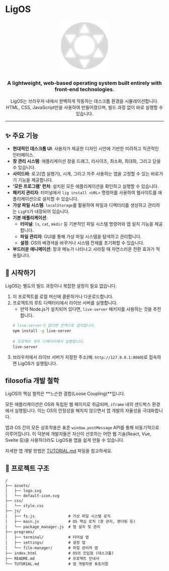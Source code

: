 # LigOS

<p align="center">
  <img src="assets/logo.svg" width="150" alt="LigOS Logo">
</p>

<h3 align="center">A lightweight, web-based operating system built entirely with front-end technologies.</h3>

<p align="center">
  LigOS는 브라우저 내에서 완벽하게 작동하는 데스크톱 환경을 시뮬레이션합니다. HTML, CSS, JavaScript만을 사용하여 만들어졌으며, 빌드 과정 없이 바로 실행할 수 있습니다.
</p>

---

## ✨ 주요 기능

*   **현대적인 데스크톱 UI**: 사용자가 제공한 디자인 시안에 기반한 미려하고 직관적인 인터페이스.
*   **창 관리 시스템**: 애플리케이션 창을 드래그, 리사이즈, 최소화, 최대화, 그리고 닫을 수 있습니다.
*   **사이드바**: 로고(앱 실행기), 시계, 그리고 자주 사용하는 앱을 고정할 수 있는 바로가기 기능을 제공합니다.
*   **'모든 프로그램' 런처**: 설치된 모든 애플리케이션을 확인하고 실행할 수 있습니다.
*   **패키지 관리자**: 터미널에서 `lig install <URL>` 명령어를 사용하여 웹사이트를 애플리케이션으로 설치할 수 있습니다.
*   **가상 파일 시스템**: `localStorage`를 활용하여 파일과 디렉터리를 생성하고 관리하는 `LigFS`가 내장되어 있습니다.
*   **기본 애플리케이션**:
    *   **터미널**: `ls`, `cat`, `mkdir` 등 기본적인 파일 시스템 명령어와 앱 설치 기능을 제공합니다.
    *   **파일 관리자**: GUI를 통해 가상 파일 시스템을 탐색하고 관리합니다.
    *   **설정**: OS의 배경색을 바꾸거나 시스템 전체를 초기화할 수 있습니다.
*   **부드러운 애니메이션**: 창과 메뉴가 나타나고 사라질 때 자연스러운 전환 효과가 적용됩니다.

## 🚀 시작하기

LigOS는 별도의 빌드 과정이나 복잡한 설정이 필요 없습니다.

1.  이 프로젝트를 로컬 머신에 클론하거나 다운로드합니다.
2.  프로젝트의 루트 디렉터리에서 라이브 서버를 실행합니다.
    *   만약 Node.js가 설치되어 있다면, `live-server` 패키지를 사용하는 것을 추천합니다.
    ```bash
    # live-server가 없다면 전역으로 설치합니다.
    npm install -g live-server

    # 프로젝트 루트 디렉터리에서 실행합니다.
    live-server
    ```
3.  브라우저에서 라이브 서버가 지정한 주소(예: `http://127.0.0.1:8080`)로 접속하면 LigOS가 실행됩니다.

##  filosofia 개발 철학

LigOS의 핵심 철학은 **느슨한 결합(Loose Coupling)**입니다.

모든 애플리케이션은 OS와 독립된 웹 페이지로 취급되며, `iframe` 내의 샌드박스 환경에서 실행됩니다. 이는 OS의 안정성을 해치지 않으면서 앱 개발의 자율성을 극대화합니다.

앱과 OS 간의 모든 상호작용은 표준 `window.postMessage` API를 통해 비동기적으로 이루어집니다. 이 덕분에 개발자들은 자신이 선호하는 어떤 웹 기술(React, Vue, Svelte 등)을 사용하더라도 LigOS용 앱을 쉽게 만들 수 있습니다.

자세한 앱 개발 방법은 [TUTORIAL.md](TUTORIAL.md) 파일을 참고하세요.

## 📁 프로젝트 구조

```
/
├── assets/
│   ├── logo.svg
│   └── default-icon.svg
├── css/
│   └── style.css
├── js/
│   ├── fs.js               # 가상 파일 시스템 로직
│   ├── main.js             # OS 핵심 로직 (창 관리, 렌더링 등)
│   └── package_manager.js  # 앱 설치 및 관리
├── programs/
│   ├── terminal/           # 터미널 앱
│   ├── settings/           # 설정 앱
│   └── file-manager/       # 파일 관리자 앱
├── index.html              # OS의 진입점 (데스크톱)
├── README.md               # 프로젝트 안내서
└── TUTORIAL.md             # 앱 개발자용 튜토리얼
``` 